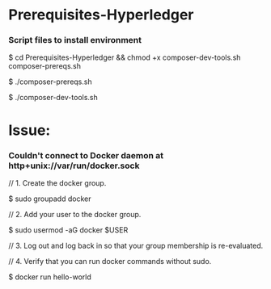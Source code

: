 # Prerequisites-Hyperledger
### Script files to install environment

$ cd Prerequisites-Hyperledger && chmod +x composer-dev-tools.sh composer-prereqs.sh

$ ./composer-prereqs.sh

$ ./composer-dev-tools.sh


# Issue: 

### Couldn't connect to Docker daemon at http+unix://var/run/docker.sock

// 1. Create the docker group.

$ sudo groupadd docker

// 2. Add your user to the docker group.

$ sudo usermod -aG docker $USER

// 3. Log out and log back in so that your group membership is re-evaluated.

// 4. Verify that you can run docker commands without sudo.

$ docker run hello-world
